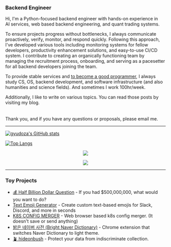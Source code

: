 ### Backend Engineer 

Hi, I'm a Python-focused backend engineer with hands-on experience in  
AI services, web based backend engineering, and quant trading systems.  
  
To ensure projects progress without bottlenecks, I always communicate proactively, verify, monitor, and respond quickly.
Following this approach, I've developed various tools including monitoring systems for fellow developers, productivity enhancement solutions, and easy-to-use CI/CD system.
I contribute to creating an organically functioning team by managing the recruitment process, onboarding, and serving as a pacesetter for all backend developers joining the team.
  
To provide stable services and [to become a good programmer](https://github.com/jujumilk3/to-become-a-better-programmer), I always study CS, OS, backend development, and software infrastructure (and also humanities and science fields). And sometimes I work 100hr/week.  

Additionally, I like to write on various topics. You can read those posts by visiting my blog.  
<br/>
<br/>
Thank you, and if you have any questions or proposals, please email me.

---------

[![gyudoza's GitHub stats](https://github-readme-stats.vercel.app/api?count_private=true&include_all_commits=true&show_icons=true&username=jujumilk3&theme=github_dark)](https://github.com/anuraghazra/github-readme-stats)

[![Top Langs](https://github-readme-stats.vercel.app/api/top-langs/?username=jujumilk3&layout=compact&theme=github_dark&langs_count=8&hide=html,css,javascript&exclude_repo=korean-movie-lipsum,lottoisruthless,kafka-study,learn-elixir,k8s-config-merger,svelte-study)](https://github.com/anuraghazra/github-readme-stats)

<div align=center>

<a href="https://www.linkedin.com/in/gyudoza/" target="_blank"><img src="https://img.shields.io/badge/LinkedIn-0077B5?style=for-the-badge&logo=linkedin&logoColor=white"/><a/>

![](https://komarev.com/ghpvc/?username=jujumilk3&color=blue)
	
</div>


---------

### Toy Projects

- [💰 Half Billion Dollar Question](https://hbdq.ddgr3.com/) - If you had $500,000,000, what would you want to do?
- [Text Emoji Generator](https://jujumilk3.github.io/text-emoji/) - Create custom text-based emojis for Slack, Discord, and more in seconds
- [K8S CONFIG MERGER](https://jujumilk3.github.io/k8s-config-merger/) - Web browser based k8s config merger. (It doesn't save or send anything)
- [밝은 네이버 사전 (Bright Naver Dictionary)](https://chromewebstore.google.com/detail/%EB%B0%9D%EC%9D%80-%EB%84%A4%EC%9D%B4%EB%B2%84-%EC%82%AC%EC%A0%84-bright-naver-di/pmnifccaihgpajcofmjimblebmbhaalf?hl=ko&pli=1) - Chrome extension that switches Naver Dictionary to light theme.
- [🪴 hideonbush](https://hideonbush.com/) - Protect your data from indiscriminate collection.

